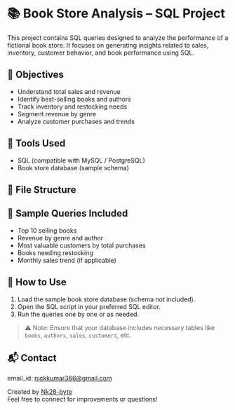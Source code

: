 # 📚 Book Store Analysis – SQL Project

This project contains SQL queries designed to analyze the performance of a fictional book store. It focuses on generating insights related to sales, inventory, customer behavior, and book performance using SQL.

## 📌 Objectives

- Understand total sales and revenue
- Identify best-selling books and authors
- Track inventory and restocking needs
- Segment revenue by genre
- Analyze customer purchases and trends

## 🧰 Tools Used

- SQL (compatible with MySQL / PostgreSQL)
- Book store database (sample schema)

## 📂 File Structure


## 🧪 Sample Queries Included

- Top 10 selling books
- Revenue by genre and author
- Most valuable customers by total purchases
- Books needing restocking
- Monthly sales trend (if applicable)

## 🚀 How to Use

1. Load the sample book store database (schema not included).
2. Open the SQL script in your preferred SQL editor.
3. Run the queries one by one or as needed.

> ⚠️ Note: Ensure that your database includes necessary tables like `books`, `authors`, `sales`, `customers`, etc.

## 📬 Contact
email_id: nickkumar366@gmail.com

Created by [Nk28-byte](https://github.com/Nk28-byte)  
Feel free to connect for improvements or questions!
